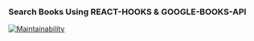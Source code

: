 ### Search Books Using REACT-HOOKS & GOOGLE-BOOKS-API
[![Maintainability](https://api.codeclimate.com/v1/badges/1a38d3ff274fd0a76aaa/maintainability)](https://codeclimate.com/github/luc-tuyishime/Search-book/maintainability)
